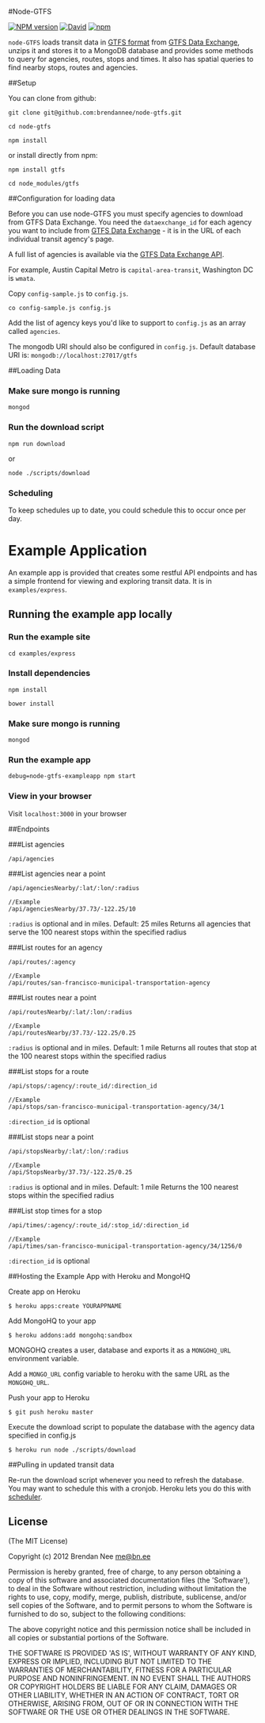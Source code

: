 #Node-GTFS

[![NPM version](https://img.shields.io/npm/v/gtfs.svg?style=flat)](https://www.npmjs.com/package/gtfs)
[![David](https://img.shields.io/david/brendannee/node-gtfs.svg)]()
[![npm](https://img.shields.io/npm/dm/gtfs.svg?style=flat)]()

`node-GTFS` loads transit data in [GTFS format](https://developers.google.com/transit/) from [GTFS Data Exchange](http://www.gtfs-data-exchange.com/), unzips it and stores it to a MongoDB database and provides some methods to query for agencies, routes, stops and times.  It also has spatial queries to find nearby stops, routes and agencies.

##Setup

You can clone from github:

    git clone git@github.com:brendannee/node-gtfs.git

    cd node-gtfs

    npm install

or install directly from npm:

    npm install gtfs

    cd node_modules/gtfs

##Configuration for loading data

Before you can use node-GTFS you must specify agencies to download from GTFS Data Exchange. You need the `dataexchange_id` for each agency you want to include from [GTFS Data Exchange](http://www.gtfs-data-exchange.com/) - it is in the URL of each individual transit agency's page.

A full list of agencies is available via the [GTFS Data Exchange API](http://www.gtfs-data-exchange.com/api/agencies).

For example, Austin Capital Metro is `capital-area-transit`, Washington DC is `wmata`.

Copy `config-sample.js` to `config.js`.

    co config-sample.js config.js

Add the list of agency keys you'd like to support to `config.js` as an array called `agencies`.

The mongodb URI should also be configured in `config.js`. Default database URI is:
`mongodb://localhost:27017/gtfs`

##Loading Data

### Make sure mongo is running

    mongod

### Run the download script

    npm run download

or

    node ./scripts/download

### Scheduling

To keep schedules up to date, you could schedule this to occur once per day.

# Example Application

An example app is provided that creates some restful API endpoints and has a simple frontend for viewing and exploring transit data.  It is in `examples/express`.


## Running the example app locally

### Run the example site

    cd examples/express

### Install dependencies

    npm install

    bower install

### Make sure mongo is running

    mongod

### Run the example app

    debug=node-gtfs-exampleapp npm start

### View in your browser

Visit `localhost:3000` in your browser


##Endpoints

###List agencies

    /api/agencies

###List agencies near a point

    /api/agenciesNearby/:lat/:lon/:radius

    //Example
    /api/agenciesNearby/37.73/-122.25/10
`:radius` is optional and in miles.  Default: 25 miles
Returns all agencies that serve the 100 nearest stops within the specified radius

###List routes for an agency

    /api/routes/:agency

    //Example
    /api/routes/san-francisco-municipal-transportation-agency

###List routes near a point

    /api/routesNearby/:lat/:lon/:radius

    //Example
    /api/routesNearby/37.73/-122.25/0.25
`:radius` is optional and in miles.  Default: 1 mile
Returns all routes that stop at the 100 nearest stops within the specified radius

###List stops for a route

    /api/stops/:agency/:route_id/:direction_id

    //Example
    /api/stops/san-francisco-municipal-transportation-agency/34/1
`:direction_id` is optional

###List stops near a point

    /api/stopsNearby/:lat/:lon/:radius

    //Example
    /api/StopsNearby/37.73/-122.25/0.25
`:radius` is optional and in miles.  Default: 1 mile
Returns the 100 nearest stops within the specified radius

###List stop times for a stop

    /api/times/:agency/:route_id/:stop_id/:direction_id

    //Example
    /api/times/san-francisco-municipal-transportation-agency/34/1256/0
`:direction_id` is optional


##Hosting the Example App with Heroku and MongoHQ

Create app on Heroku

    $ heroku apps:create YOURAPPNAME

Add MongoHQ to your app

    $ heroku addons:add mongohq:sandbox

MONGOHQ creates a user, database and exports it as a `MONGOHQ_URL` environment variable.

Add a `MONGO_URL` config variable to heroku with the same URL as the `MONGOHQ_URL`.

Push your app to Heroku

    $ git push heroku master

Execute the download script to populate the database with the agency data specified in config.js

    $ heroku run node ./scripts/download


##Pulling in updated transit data

Re-run the download script whenever you need to refresh the database. You may want to schedule this with a cronjob.  Heroku lets you do this with [scheduler](https://devcenter.heroku.com/articles/scheduler).

## License

(The MIT License)

Copyright (c) 2012 Brendan Nee <me@bn.ee>

Permission is hereby granted, free of charge, to any person obtaining a copy of this software and associated documentation files (the 'Software'), to deal in the Software without restriction, including without limitation the rights to use, copy, modify, merge, publish, distribute, sublicense, and/or sell copies of the Software, and to permit persons to whom the Software is furnished to do so, subject to the following conditions:

The above copyright notice and this permission notice shall be included in all copies or substantial portions of the Software.

THE SOFTWARE IS PROVIDED 'AS IS', WITHOUT WARRANTY OF ANY KIND, EXPRESS OR IMPLIED, INCLUDING BUT NOT LIMITED TO THE WARRANTIES OF MERCHANTABILITY, FITNESS FOR A PARTICULAR PURPOSE AND NONINFRINGEMENT. IN NO EVENT SHALL THE AUTHORS OR COPYRIGHT HOLDERS BE LIABLE FOR ANY CLAIM, DAMAGES OR OTHER LIABILITY, WHETHER IN AN ACTION OF CONTRACT, TORT OR OTHERWISE, ARISING FROM, OUT OF OR IN CONNECTION WITH THE SOFTWARE OR THE USE OR OTHER DEALINGS IN THE SOFTWARE.
